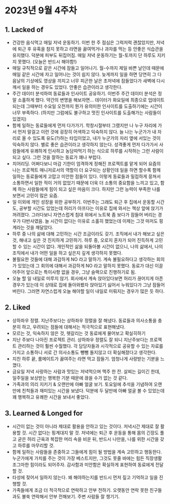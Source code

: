 # 2023년 9월 4주차

## 1. Lacked of&#x20;

* 건강한 음식먹고 매일 저녁 운동하기. 이번 한 주 점심은 그럭저럭 괜찮았지만, 저녁에 퇴근 후 유혹을 참지 못하고 라면을 끓여먹거나 과자를 먹는 등 안좋은 식습관을 유지했다. 덕분에 피부도 뒤집어짐. 매일 저녁 운동하기는 월-토까지 단 하루도 지키지 못했다. (오늘은 반드시 해야함!)&#x20;
* 매일 규칙적으로 같은 시간에 잠들고 일어나기. 월-수까지 제일 바쁜 날인데 때문에 매일 같은 시간에 자고 일어나는 것이 쉽지 않다. 늦게까지 일을 하면 당연히 그 다음날의 기상에도 영상을 끼치고 너무 피곤한 날은 초저녁에 잠들었다가 새벽에 다시 깨서 일을 하는 경우도 있었다. 안좋은 습관이라고 생각한다.&#x20;
* 주간 데이터 분석하여 동료들과 인사이트 공유하기. 이번주 주간 데이터 분석은 정말 소홀하게 했다. 약간의 변명을 해보자면... 데이터가 화요일에 최종으로 업데이트 되는데 그때부터 수요일 오전까지 뭔가 유의미한 인사이트를 도출하기에는 시간이 너무 부족하다. (하지만 그럼에도 불구하고 멋진 인사이트를 도출해가는 사람들이 있겠지)&#x20;
* 함께 일하는 동료들에게 먼저 다가가기. 학창시절부터 그랬지만 나 누구 자리에 가서 먼저 말걸고 이런 것에 굉장히 어색하고 익숙하지 않다. 늘 나는 누군가가 내 자리로 올 수 있도록 유도(?)하는 타입이었고, 내가 누군가의 자리 옆에 서있는 것이 익숙하지 않다. 별로 좋은 습관이라고 생각하지 않는다. 성격좋게 먼저 다가가서 사람들에게 유쾌하게 인사하고 농담따먹기 하는 식으로 하루를 시작하는 그런 사람이 되고 싶다. 그런 것을 잘하는 동료가 꽤나 부럽다.&#x20;
* 치어리딩. 어쩌다보니 마감 기한이 엄격하게 정해진 프로젝트를 맡게 되어 요즘의 나는 프로젝트 매니저로서의 역할이 더 요구되는 상황인데 일을 하면 할수록 함께 일하는 동료들에게 고맙고 미안한 점들이 있다. 이렇게 동료들과 밀접하게 뭉쳐서 소통하면서 일한 적이 거의 없었기 때문에 더욱 더 소통의 중요함을 느끼고 있고, 함께 하는 사람들에게 힘이 되고 싶은 마음이 크다. 하지만 그런 능력이 부족한 나를 보면서 고민이 많은 요즘.&#x20;
* 일 이외에 개인 성장을 위한 공부하기. 이번주는 그래도 퇴근 후 집에서 운동할 시간도, 공부할 시간도 있었는데 허리가 아프다는 이유로 집에 와서는 책상 앞에 앉기가 꺼려졌다. 그러다보니 자연스럽게 침대 위에서 노트북 좀 보다가 잠들어 버리는 경우가 다반사였음. 늘 시간이 없다는 이유로 소홀히 했었는데  이제는 그것 마저도 핑계라는 것을 깨달았다. &#x20;
* 하루 중 나의 삶에 대해 고민하는 시간 조금이라도 갖기. 조직에서 내가 해보고 싶은 것, 해내고 싶은 것 진지하게 고민하기. 하루 중, 오로지 혼자가 되어 진득하게 고민할 수 있는 시간이 없다. 개인적인 삶을 되돌아볼 시간이 없으니, 나의 삶에서, 나의 조직에서 내가 어떤 일을 하고 싶은지 깊게 생각하지 못했다.&#x20;
* 불필요한 것들에 대해 과감하게 NO 라고 말하기. 계속 불필요하다고 생각하는 회의가 있었는데 그 회의에 대해서 과감하게 NO 라고 말하지 못했다. 동료가 대신 이끌어주어 앞으로는 특이사항 없을 경우, 그냥 슬랙으로 진행하기로 됨.&#x20;
* 오늘 할 일 내일로 미루지 않기. 회사에서 계속 앉아있다보면 허리가 끊어지게 아픈 경우가 있는데 이 상태로 집에 돌아와봤자 앉아있기 싫어서 누워있다가 그냥 잠들어버린다. 그러면 자연스럽게 오늘 해야할 일이 내일로 미뤄지는 경우가 많은 듯 하다.&#x20;

## 2. Liked&#x20;

* 상하좌우 정렬. 지난주보다는 상하좌우 정렬을 잘 해냈다. 동료들과 의사소통을 충분히 하고, 우려되는 점들에 대해서는 적극적으로 표현해냈다.&#x20;
* 모르는 것, 익숙하지 않은 것, 헷갈리는 것 동료에게 물어보고 확실히하기
* 지난 주보다 나아진 프로젝트 관리. 상하좌우 정렬도 잘 되니 지난주보다는 프로젝트 관리하는 것이 훨씬 수월했다. 각 담당자들과 시각적으로 공유할 수 있는 자료를 가지고 소통하니 서로 간 의사소통도 뺑뺑 돌지않고 더 확실해졌다고 생각한다.&#x20;
* 지친 하루 끝, 룸메이트가 끓여주는 라면 먹고 잠들기. 엄청나게 사랑받는 기분을 느꼈다.&#x20;
* 금요일 저녁 사랑하는 사람과 맛있는 저녁먹으며 맥주 한 잔. 살찌는 길이긴 한데, 일주일을 보상받는 행복한 기분 때문에 끊을 수가 없는 것 같다.&#x20;
* 가족과의 의리 지키기 & 오랜만에 아빠 얼굴 보기. 토요일에 추석을 기념하여 오랜만에 친척들과 재미있는 시간을 보냈다. 덕분에 두 달만에 아빠 얼굴 볼 수 있었는데 꽤 행복하고 유쾌한 시간을 보내서 좋았다.&#x20;

## 3. Learned & Longed for&#x20;

* 시간이 없는 것이 아니라 제대로 활용을 안하고 있는 것이다. 저녁시간 제대로 잘 활용할 것. 시간 없다는 핑계대지 말 것. 저녁에는 퇴근 후 운동을 통해 몸의 긴장도 풀고 굳은 허리 근육과 복잡한 머리 속을 비운 뒤, 반드시 나만을, 나를 위한 시간을 갖고 하루를 마무리할 것.&#x20;
* 함께 일하는 사람들을 존중하고 그들에게 힘이 될 방법을 계속 고민하고 행동한다. 누군가에게 가치를 주는 것이 가장 베스트지만, 그것도 못줄 바에는 힘든 직장생활 조그마한 힘이라도 되어주자. 감사함과 미안함은 확실하게 표현하여 동료에게 전달할 것.&#x20;
* 타성에 젖어서 일하지 않는다. 왜 해야하는지를 반드시 먼저 짚고 기억하고 일을 진행할 것.&#x20;
* 가족들에게 조금 더 적극적으로 연락하고 안부 전하기. 오랫동안 연락 못한 친구들과도 불쑥 연락해서 안부 전해보기. 주변 사람들 잘 챙기기.&#x20;
